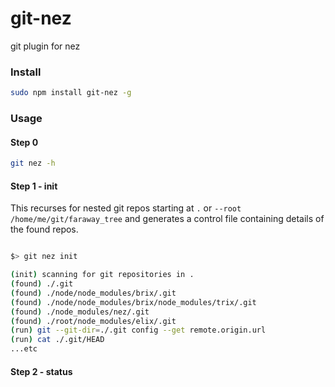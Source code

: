 git-nez
=======

git plugin for nez

### Install

```bash
sudo npm install git-nez -g
```


### Usage

#### Step 0 

```bash
git nez -h
```

#### Step 1 - init

This recurses for nested git repos starting at `.` or `--root /home/me/git/faraway_tree` and 
generates a control file containing details of the found repos.

```bash

$> git nez init

(init) scanning for git repositories in .
(found) ./.git
(found) ./node/node_modules/brix/.git
(found) ./node/node_modules/brix/node_modules/trix/.git
(found) ./node_modules/nez/.git
(found) ./root/node_modules/elix/.git
(run) git --git-dir=./.git config --get remote.origin.url
(run) cat ./.git/HEAD
...etc

```

#### Step 2 - status 

